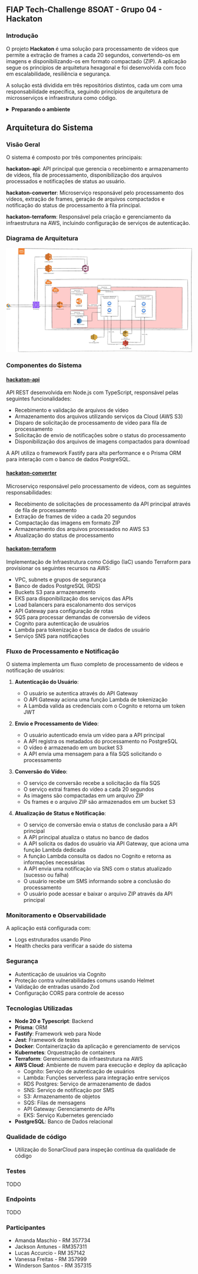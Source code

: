 ## FIAP Tech-Challenge 8SOAT - Grupo 04 - Hackaton

### Introdução

O projeto **Hackaton** é uma solução para processamento de vídeos que permite a extração de frames a cada 20 segundos, convertendo-os em imagens e disponibilizando-os em formato compactado (ZIP). A aplicação segue os princípios de arquitetura hexagonal e foi desenvolvida com foco em escalabilidade, resiliência e segurança.

A solução está dividida em três repositórios distintos, cada um com uma responsabilidade específica, seguindo princípios de arquitetura de microsserviços e infraestrutura como código.

<details>
	<summary>
		<b>Preparando o ambiente</b>
	</summary>

#### Infraestrutura

- Dentro da pasta environments/dev adicionar as variáveis necessárias no arquivo terraform.tfvars conforme arquivo de exemplo
- Alterar a variável "project_name para "hackaton-adicionar algo aqui"
- No arquivo backend.tf, alterar o valor da propriedade bucket = "dev-hackaton-g4-terraform-state-adicionar-algo-aqui"
- Voltar para raiz do projeto e acessar o arquivo scripts/create_bucket_and_init.sh e alterar a propriedade BUCKET_NAME="$1-hackaton-g4-terraform-state-adicionar-algo-aqui"
- Dentro da pasta environments/dev rodar o comando `./terraform-init.sh init`
- Em seguida, rode o comando `terraform apply -auto-approve`
- Após conclusão do Terraform, acesse o console da AWS -> RDS e copie o endpoint do banco de dados Postgres
- No repositório hackaton-api, altere as variáveis de ambiente adicionando o novo endpoint e as chaves de acesso a conta da AWS e rode o comando `npx prisma migrate deploy` para criar as tabelas do banco de dados.
- No console da AWS, acesso o serviço SNS e cadastre e valide seu TELEFONE em Simple Notification Service -> Mobile/Text messaging (SMS)
Infraestrutura

</details>

## Arquitetura do Sistema

### Visão Geral

O sistema é composto por três componentes principais:

**hackaton-api**: API principal que gerencia o recebimento e armazenamento de vídeos, fila de processamento, disponibilização dos arquivos processados e  notificações de status ao usuário.

**hackaton-converter**: Microserviço responsável pelo processamento dos vídeos, extração de frames, geração de arquivos compactados e notificação do status de processamento à fila principal.

**hackaton-terraform**: Responsável pela criação e gerenciamento da infraestrutura na AWS, incluindo configuração de serviços de autenticação.

### Diagrama de Arquitetura
![aws_cloud](./assets/images/infraestrutura.jpg)

### Componentes do Sistema

#### [hackaton-api](https://github.com/8SOAT-G4-Tech-Challenge/hackaton-api)

API REST desenvolvida em Node.js com TypeScript, responsável pelas seguintes funcionalidades:

- Recebimento e validação de arquivos de vídeo
- Armazenamento dos arquivos utilizando serviços da Cloud (AWS S3)
- Disparo de solicitação de processamento de vídeo para fila de processamento
- Solicitação de envio de notificações sobre o status do processamento
- Disponibilização dos arquivos de imagens compactados para download

A API utiliza o framework Fastify para alta performance e o Prisma ORM para interação com o banco de dados PostgreSQL.

#### [hackaton-converter](https://github.com/8SOAT-G4-Tech-Challenge/hackaton-converter)

Microserviço responsável pelo processamento de vídeos, com as seguintes responsabilidades:

- Recebimento de solicitações de processamento da API principal através de fila de processamento
- Extração de frames de vídeo a cada 20 segundos
- Compactação das imagens em formato ZIP
- Armazenamento dos arquivos processados no AWS S3
- Atualização do status de processamento

#### [hackaton-terraform](https://github.com/8SOAT-G4-Tech-Challenge/hackaton-terraform)

Implementação de Infraestrutura como Código (IaC) usando Terraform para provisionar os seguintes recursos na AWS:

- VPC, subnets e grupos de segurança
- Banco de dados PostgreSQL (RDS)
- Buckets S3 para armazenamento
- EKS para disponibilização dos serviços das APIs
- Load balancers para escalonamento dos serviços
- API Gateway para configuração de rotas
- SQS para processar demandas de conversão de vídeos
- Cognito para autenticação de usuários
- Lambda para tokenização e busca de dados de usuário
- Serviço SNS para notificações

### Fluxo de Processamento e Notificação
O sistema implementa um fluxo completo de processamento de vídeos e notificação de usuários:

1. **Autenticação do Usuário**:

	- O usuário se autentica através do API Gateway
	- O API Gateway aciona uma função Lambda de tokenização
	-	A Lambda valida as credenciais com o Cognito e retorna um token JWT

2. **Envio e Processamento de Vídeo**:

	- O usuário autenticado envia um vídeo para a API principal
	- A API registra os metadados do processamento no PostgreSQL
	- O vídeo é armazenado em um bucket S3
	- A API envia uma mensagem para a fila SQS solicitando o processamento
	
3. **Conversão do Vídeo**:

	- O serviço de conversão recebe a solicitação da fila SQS
	- O serviço extrai frames do vídeo a cada 20 segundos
	- As imagens são compactadas em um arquivo ZIP
	- Os frames e o arquivo ZIP são armazenados em um bucket S3
	
4. **Atualização de Status e Notificação**:

	- O serviço de conversão envia o status de conclusão para a API principal
	- A API principal atualiza o status no banco de dados
	- A API solicita os dados do usuário via API Gateway, que aciona uma função Lambda dedicada
	- A função Lambda consulta os dados no Cognito e retorna as informações necessárias
	- A API envia uma notificação via SNS com o status atualizado (sucesso ou falha)
	- O usuário recebe um SMS informando sobre a conclusão do processamento
	- O usuário pode acessar e baixar o arquivo ZIP através da API principal

### Monitoramento e Observabilidade

A aplicação está configurada com:

- Logs estruturados usando Pino
- Health checks para verificar a saúde do sistema

### Segurança

- Autenticação de usuários via Cognito
- Proteção contra vulnerabilidades comuns usando Helmet
- Validação de entradas usando Zod
- Configuração CORS para controle de acesso

### Tecnologias Utilizadas

- **Node 20 e Typescript**: Backend
- **Prisma**: ORM
- **Fastify**: Framework web para Node
- **Jest**: Framework de testes
- **Docker**: Containerização da aplicação e gerenciamento de serviços
- **Kubernetes**: Orquestração de containers
- **Terraform**: Gerenciamento da infraestrutura na AWS
- **AWS Cloud**: Ambiente de nuvem para execução e deploy da aplicação
	- Cognito: Serviço de autenticação de usuários
	- Lambda: Funções serverless para integração entre serviços
	- RDS Postgres: Serviço de armazenamento de dados
	- SNS: Serviço de notificação por SMS
	- S3: Armazenamento de objetos
	- SQS: Filas de mensagens
	- API Gateway: Gerenciamento de APIs
	- EKS: Serviço Kubernetes gerenciado
- **PostgreSQL**: Banco de Dados relacional


### Qualidade de código

- Utilização do SonarCloud para inspeção contínua da qualidade de código

### Testes

TODO

### Endpoints

TODO

### Participantes

- Amanda Maschio - RM 357734
- Jackson Antunes - RM357311
- Lucas Accurcio - RM 357142
- Vanessa Freitas - RM 357999
- Winderson Santos - RM 357315
